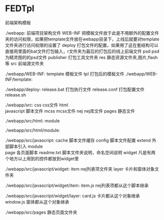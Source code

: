 FEDTpl
======
前端架构模板

./webapp:   前端项目架构文件
WEB-INF		把模板文件放于此是不用额外的配置文件夹的访问权限，如果把template文件放在webapp目录下，上线后就要对template文件夹进行访问权限的设置了
deploy		打包文件的配置，如果用了这在套结构可以直接用里面的bat文件打包输入，r文件夹为最后的打包后的线上前端文件
psd			psd为精灵图的的psd文件
publisher   打包工具文件夹
res			静态资源文件夹,图片,flash等
src			前端源文件夹

./webapp/WEB-INF:
template	模板文件
tpl			打包后的模板文件
./webapp/WEB-INF/template:

./webapp/deploy:
release.bat	打包执行文件
release.conf	打包配置文件
release.sh	

./webapp/src:
css			css文件
html		
javascript	脚本文件
mcss		mcss文件
nej			nej库文件
pages		静态文件

./webapp/src/html:
module		

./webapp/src/html/module:

./webapp/src/javascript:
cache		脚本文件缓存
config		脚本文件配置
extend		外部脚本引入
module		
page		各页面脚本
readme.txt	脚本文件夹说明，命名空间说明
widget		凡是有两个地方以上用到的控件都放到widget里

./webapp/src/javascript/widget:
item		nej列表项文件夹
layer		卡片和窗体对象文件夹

./webapp/src/javascript/widget/item:
item.js		nej列表项都从这个脚本继承

./webapp/src/javascript/widget/layer:
card.js		卡片都从这个对象继承
window.js	窗体都从这个对象继承

./webapp/src/pages 静态页面文件夹

